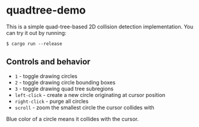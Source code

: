 # quadtree-demo
This is a simple quad-tree-based 2D collision detection implementation. You can
try it out by running:
```shell
$ cargo run --release
```

## Controls and behavior
* `1` - toggle drawing circles
* `2` - toggle drawing circle bounding boxes
* `3` - toggle drawing quad tree subregions
* `left-click` - create a new circle originating at cursor position
* `right-click` - purge all circles
* `scroll` - zoom the smallest circle the cursor collides with

Blue color of a circle means it collides with the cursor.

